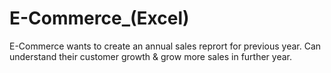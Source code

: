 # E-Commerce_(Excel)
E-Commerce wants to create an annual sales reprort for previous year.
Can understand their customer growth & grow more sales in further year.
